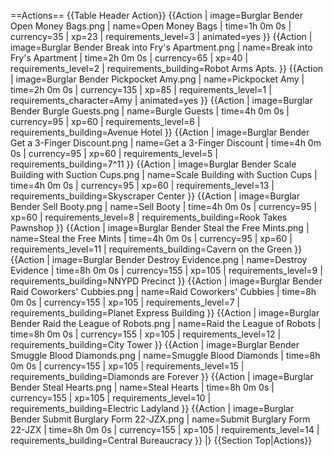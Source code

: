 ==Actions==
{{Table Header Action}}
{{Action
| image=Burglar Bender Open Money Bags.png
| name=Open Money Bags
| time=1h 0m 0s
| currency=35
| xp=23
| requirements_level=3
| animated=yes
}}
{{Action
| image=Burglar Bender Break into Fry's Apartment.png
| name=Break into Fry's Apartment
| time=2h 0m 0s
| currency=65
| xp=40
| requirements_level=2
| requirements_building=Robot Arms Apts.
}}
{{Action
| image=Burglar Bender Pickpocket Amy.png
| name=Pickpocket Amy
| time=2h 0m 0s
| currency=135
| xp=85
| requirements_level=1
| requirements_character=Amy
| animated=yes
}}
{{Action
| image=Burglar Bender Burgle Guests.png
| name=Burgle Guests
| time=4h 0m 0s
| currency=95
| xp=60
| requirements_level=6
| requirements_building=Avenue Hotel
}}
{{Action
| image=Burglar Bender Get a 3-Finger Discount.png
| name=Get a 3-Finger Discount
| time=4h 0m 0s
| currency=95
| xp=60
| requirements_level=5
| requirements_building=7^11
}}
{{Action
| image=Burglar Bender Scale Building with Suction Cups.png
| name=Scale Building with Suction Cups
| time=4h 0m 0s
| currency=95
| xp=60
| requirements_level=13
| requirements_building=Skyscraper Center
}}
{{Action
| image=Burglar Bender Sell Booty.png
| name=Sell Booty
| time=4h 0m 0s
| currency=95
| xp=60
| requirements_level=8
| requirements_building=Rook Takes Pawnshop
}}
{{Action
| image=Burglar Bender Steal the Free Mints.png
| name=Steal the Free Mints
| time=4h 0m 0s
| currency=95
| xp=60
| requirements_level=11
| requirements_building=Cavern on the Green
}}
{{Action
| image=Burglar Bender Destroy Evidence.png
| name=Destroy Evidence
| time=8h 0m 0s
| currency=155
| xp=105
| requirements_level=9
| requirements_building=NNYPD Precinct
}}
{{Action
| image=Burglar Bender Raid Coworkers' Cubbies.png
| name=Raid Coworkers' Cubbies
| time=8h 0m 0s
| currency=155
| xp=105
| requirements_level=7
| requirements_building=Planet Express Building
}}
{{Action
| image=Burglar Bender Raid the League of Robots.png
| name=Raid the League of Robots
| time=8h 0m 0s
| currency=155
| xp=105
| requirements_level=12
| requirements_building=City Tower
}}
{{Action
| image=Burglar Bender Smuggle Blood Diamonds.png
| name=Smuggle Blood Diamonds
| time=8h 0m 0s
| currency=155
| xp=105
| requirements_level=15
| requirements_building=Diamonds are Forever
}}
{{Action
| image=Burglar Bender Steal Hearts.png
| name=Steal Hearts
| time=8h 0m 0s
| currency=155
| xp=105
| requirements_level=10
| requirements_building=Electric Ladyland
}}
{{Action
| image=Burglar Bender Submit Burglary Form 22-JZX.png
| name=Submit Burglary Form 22-JZX
| time=8h 0m 0s
| currency=155
| xp=105
| requirements_level=14
| requirements_building=Central Bureaucracy
}}
|}
{{Section Top|Actions}}
